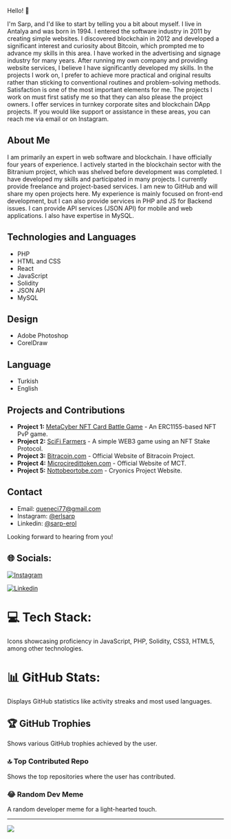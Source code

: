Hello! 👋

I'm Sarp, and I'd like to start by telling you a bit about myself. I live in Antalya and was born in 1994. I entered the software industry in 2011 by creating simple websites. I discovered blockchain in 2012 and developed a significant interest and curiosity about Bitcoin, which prompted me to advance my skills in this area. I have worked in the advertising and signage industry for many years. After running my own company and providing website services, I believe I have significantly developed my skills. In the projects I work on, I prefer to achieve more practical and original results rather than sticking to conventional routines and problem-solving methods. Satisfaction is one of the most important elements for me. The projects I work on must first satisfy me so that they can also please the project owners. I offer services in turnkey corporate sites and blockchain DApp projects. If you would like support or assistance in these areas, you can reach me via email or on Instagram.

## About Me
I am primarily an expert in web software and blockchain. I have officially four years of experience. I actively started in the blockchain sector with the Bitranium project, which was shelved before development was completed. I have developed my skills and participated in many projects. I currently provide freelance and project-based services. I am new to GitHub and will share my open projects here. My experience is mainly focused on front-end development, but I can also provide services in PHP and JS for Backend issues. I can provide API services (JSON API) for mobile and web applications. I also have expertise in MySQL.

## Technologies and Languages
- PHP
- HTML and CSS
- React
- JavaScript
- Solidity
- JSON API
- MySQL

## Design
- Adobe Photoshop
- CorelDraw

## Language
- Turkish
- English

## Projects and Contributions
- **Project 1:** [MetaCyber NFT Card Battle Game](https://github.com/sarp07/NewNFT-CardGame) - An ERC1155-based NFT PvP game.
- **Project 2:** [SciFi Farmers](https://github.com/sarp07/FarmerGame) - A simple WEB3 game using an NFT Stake Protocol.
- **Project 3:** [Bitracoin.com](https://github.com/BITRATECH/Bitracoin.com) - Official Website of Bitracoin Project.
- **Project 4:** [Microciredittoken.com](https://microcredittoken.com) - Official Website of MCT.
- **Project 5:** [Nottobeortobe.com](https://nottobeortobe.com) - Cryonics Project Website.

## Contact
- Email: [queneci77@gmail.com](mailto:queneci77@gmail.com)
- Instagram: [@erlsarp](https://www.instagram.com/erlsarp/)
- Linkedin: [@sarp-erol](https://www.linkedin.com/in/sarp-erol)

Looking forward to hearing from you!


## 🌐 Socials:
[![Instagram](https://img.shields.io/badge/Instagram-%23E4405F.svg?logo=Instagram&logoColor=white)](https://instagram.com/erlsarp) 

[![Linkedin](https://img.shields.io/badge/LinkedIn-blue?style=for-the-badge&logo=linkedin&logoColor=white)](https://www.linkedin.com/in/sarp-erol) 

# 💻 Tech Stack:
Icons showcasing proficiency in JavaScript, PHP, Solidity, CSS3, HTML5, among other technologies.

# 📊 GitHub Stats:
Displays GitHub statistics like activity streaks and most used languages.

## 🏆 GitHub Trophies
Shows various GitHub trophies achieved by the user.

### 🔝 Top Contributed Repo
Shows the top repositories where the user has contributed.

### 😂 Random Dev Meme
A random developer meme for a light-hearted touch.

---
[![](https://visitcount.itsvg.in/api?id=sarp07&icon=0&color=0)](https://visitcount.itsvg.in)

<!-- Proudly created with GPRM ( https://gprm.itsvg.in ) -->




